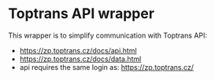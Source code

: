 # Toptrans API wrapper

This wrapper is to simplify communication with Toptrans API:

* https://zp.toptrans.cz/docs/api.html
* https://zp.toptrans.cz/docs/data.html
* api requires the same login as: https://zp.toptrans.cz/


